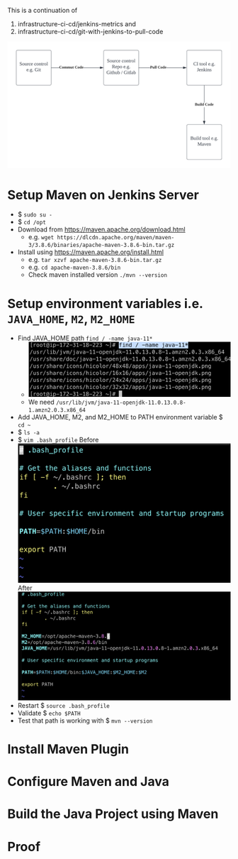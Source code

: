 This is a continuation of 
1. infrastructure-ci-cd/jenkins-metrics and
2. infrastructure-ci-cd/git-with-jenkins-to-pull-code

![](diagram.png)

# Setup Maven on Jenkins Server
- $ `sudo su -`
- $ `cd /opt`
- Download from https://maven.apache.org/download.html 
    - e.g. `wget https://dlcdn.apache.org/maven/maven-3/3.8.6/binaries/apache-maven-3.8.6-bin.tar.gz`
- Install using https://maven.apache.org/install.html
    - e.g. `tar xzvf apache-maven-3.8.6-bin.tar.gz`
    - e.g. `cd apache-maven-3.8.6/bin`
    - Check maven installed version `./mvn --version`
    

# Setup environment variables i.e. `JAVA_HOME`, `M2`, `M2_HOME`
- Find JAVA_HOME path `find / -name java-11*`
    - ![](find-jvm.png)
    - We need `/usr/lib/jvm/java-11-openjdk-11.0.13.0.8-1.amzn2.0.3.x86_64`
- Add JAVA_HOME, M2, and M2_HOME to PATH environment variable $ `cd ~`
- $ `ls -a`
- $ `vim .bash_profile`
Before
![](before.png)
After
![](after.png)
- Restart $ `source .bash_profile`
- Validate $ `echo $PATH`
- Test that path is working with $ `mvn --version`


# Install Maven Plugin

# Configure Maven and Java

# Build the Java Project using Maven

# Proof